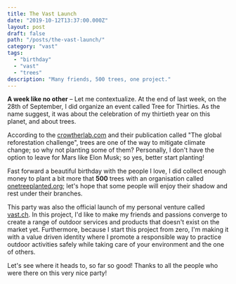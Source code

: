```yaml
---
title: The Vast Launch
date: "2019-10-12T13:37:00.000Z"
layout: post
draft: false
path: "/posts/the-vast-launch/"
category: "vast"
tags:   
  - "birthday"
  - "vast"
  - "trees"
description: "Many friends, 500 trees, one project."
---
```


**A week like no other** – Let me contextualize. At the end of last week, on the 28th of September, 
I did organize an event called Tree for Thirties. As the name suggest, it was about the celebration 
of my thirtieth year on this planet, and about trees.

According to the [crowtherlab.com](https://www.crowtherlab.com/) and their publication called "The 
global reforestation challenge", trees are one of the way to mitigate climate change; so why not 
planting some of them? Personally, I don't have the option to leave for Mars like Elon Musk; so yes, 
better start planting!

Fast forward a beautiful birthday with the people I love, I did collect enough money to plant a bit
more that **500** trees with an organisation called [onetreeplanted.org](https://www.onetreeplanted.org); 
let's hope that some people will enjoy their shadow and rest under their branches.

This party was also the official launch of my personal venture called [vast.ch](https://vast.ch). In this 
project, I'd like to make my friends and passions converge to create a range of outdoor services and products
that doesn't exist on the market yet. Furthermore, because I start this project from zero, I'm making it with 
a value driven identity where I promote a responsible way to practice outdoor activities safely while taking 
care of your environment and the one of others.
 
Let's see where it heads to, so far so good! Thanks to all the people who were there on this very nice party!
